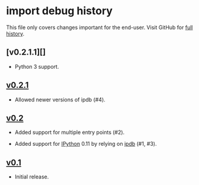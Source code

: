 import debug history
====================

This file only covers changes important for the end-user.  Visit GitHub
for [full history][].

  [full history]: https://github.com/narfdotpl/debug/commits/master

[v0.2.1.1][]
----------

 - Python 3 support.


[v0.2.1][]
----------

 - Allowed newer versions of ipdb (#4).


[v0.2][]
--------

 - Added support for multiple entry points (#2).

 - Added support for [IPython][] 0.11 by relying on [ipdb][] (#1, #3).

  [IPython]: http://ipython.org/
  [ipdb]: https://github.com/gotcha/ipdb


[v0.1][]
--------

 - Initial release.


  [v0.2.1]: https://github.com/narfdotpl/debug/compare/v0.2.0...v0.2.1
  [v0.2]: https://github.com/narfdotpl/debug/compare/v0.1.0...v0.2.0
  [v0.1]: https://github.com/narfdotpl/debug/compare/9fd90f8...v0.1.0
